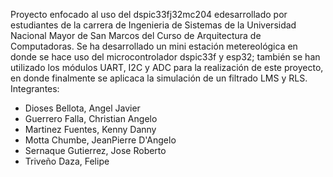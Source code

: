 Proyecto enfocado al uso del dspic33fj32mc204 edesarrollado por estudiantes de la carrera de Ingenieria de Sistemas de la Universidad Nacional Mayor de San Marcos del Curso de Arquitectura de Computadoras.
Se ha desarrollado un mini estación metereológica en donde se hace uso del microcontrolador dspic33f y esp32; también se han utilizado los módulos UART, I2C y ADC para la realización de este proyecto, en donde finalmente se aplicaca la simulación de un filtrado LMS y RLS.
Integrantes:
- Dioses Bellota, Angel Javier
- Guerrero Falla, Christian Angelo
- Martinez Fuentes, Kenny Danny
- Motta Chumbe, JeanPierre D'Angelo
- Sernaque Gutierrez, Jose Roberto
- Triveño Daza, Felipe
